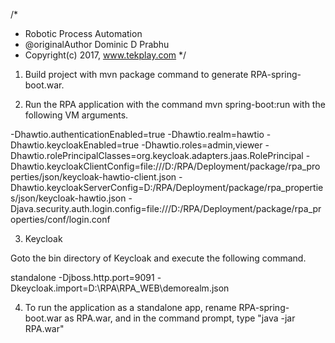 /*
 * Robotic Process Automation
 * @originalAuthor Dominic D Prabhu
 * Copyright(c) 2017, www.tekplay.com
 */
 
1. Build project with mvn package command to generate RPA-spring-boot.war.

2. Run the RPA application with the command mvn spring-boot:run with the following VM arguments.

-Dhawtio.authenticationEnabled=true -Dhawtio.realm=hawtio -Dhawtio.keycloakEnabled=true -Dhawtio.roles=admin,viewer -Dhawtio.rolePrincipalClasses=org.keycloak.adapters.jaas.RolePrincipal
-Dhawtio.keycloakClientConfig=file:///D:/RPA/Deployment/package/rpa_properties/json/keycloak-hawtio-client.json -Dhawtio.keycloakServerConfig=D:/RPA/Deployment/package/rpa_properties/json/keycloak-hawtio.json -Djava.security.auth.login.config=file:///D:/RPA/Deployment/package/rpa_properties/conf/login.conf

3. Keycloak 

Goto the bin directory of Keycloak and execute the following command.

standalone -Djboss.http.port=9091 -Dkeycloak.import=D:\RPA\RPA_WEB\demorealm.json

4. To run the application as a standalone app, rename RPA-spring-boot.war as RPA.war, and in the command prompt, type "java -jar RPA.war"



